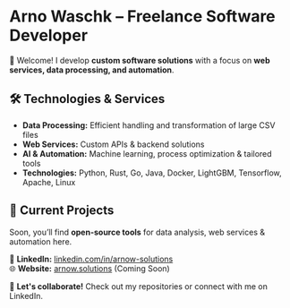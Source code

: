 # Arno Waschk – Freelance Software Developer  

👋 Welcome! I develop **custom software solutions** with a focus on **web services, data processing, and automation**.  

## 🛠️ Technologies & Services  
- **Data Processing:** Efficient handling and transformation of large CSV files  
- **Web Services:** Custom APIs & backend solutions  
- **AI & Automation:** Machine learning, process optimization & tailored tools  
- **Technologies:** Python, Rust, Go, Java, Docker, LightGBM, Tensorflow, Apache, Linux  

## 🚀 Current Projects  
Soon, you’ll find **open-source tools** for data analysis, web services & automation here.  

📌 **LinkedIn:** [linkedin.com/in/arnow-solutions](https://linkedin.com/in/arnow-solutions)  
🌐 **Website:** [arnow.solutions](https://arnow.solutions) (Coming Soon)  

🤝 **Let's collaborate!** Check out my repositories or connect with me on LinkedIn.  
